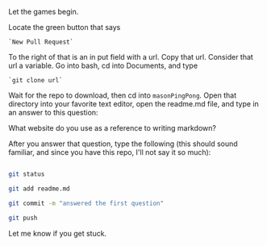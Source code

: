 Let the games begin.

Locate the green button that says

    `New Pull Request`

To the right of that is an in put field with a url. Copy that url. Consider that url a variable.  Go into bash, cd into Documents, and type

    `git clone url`

Wait for the repo to download, then cd into `masonPingPong`. Open that directory into your favorite text editor, open the readme.md file, and type in an answer to this question:

What website do you use as a reference to writing markdown?


After you answer that question, type the following (this should sound familiar, and since you have this repo, I'll not say it so much):

```bash

git status

git add readme.md

git commit -m "answered the first question"

git push

```

Let me know if you get stuck.

